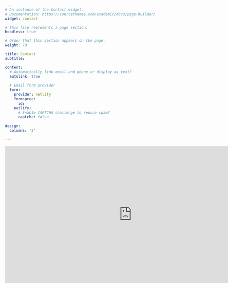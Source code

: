 ```yaml
---
# An instance of the Contact widget.
# Documentation: https://sourcethemes.com/academic/docs/page-builder/
widget: contact

# This file represents a page section.
headless: true

# Order that this section appears on the page.
weight: 70

title: Contact
subtitle:

content:
  # Automatically link email and phone or display as text?
  autolink: true
  
  # Email form provider
  form:
    provider: netlify
    formspree:
      id:
    netlify:
      # Enable CAPTCHA challenge to reduce spam?
      captcha: false
  
design:
  columns: '2'

---
```


<iframe src="https://www.google.com/maps/embed?pb=!1m18!1m12!1m3!1d922.8018209560782!2d39.103503878745244!3d22.30799908884218!2m3!1f0!2f0!3f0!3m2!1i1024!2i768!4f13.1!3m3!1m2!1s0x15c11c50619ad02d%3A0xadf064b12f9b6b4c!2sAl-Khawarizmi%20Block%2C%20Building%201%20The%20Spine%2C%20Thuwal%2023955!5e0!3m2!1sit!2ssa!4v1638979831040!5m2!1sit!2ssa" width="830" height="450" style="border:0;" allowfullscreen="" loading="lazy"></iframe>


